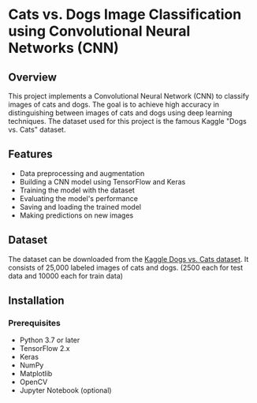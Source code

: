 # Cats vs. Dogs Image Classification using Convolutional Neural Networks (CNN)

## Overview
This project implements a Convolutional Neural Network (CNN) to classify images of cats and dogs. The goal is to achieve high accuracy in distinguishing between images of cats and dogs using deep learning techniques. The dataset used for this project is the famous Kaggle "Dogs vs. Cats" dataset.

## Features
- Data preprocessing and augmentation
- Building a CNN model using TensorFlow and Keras
- Training the model with the dataset
- Evaluating the model's performance
- Saving and loading the trained model
- Making predictions on new images

## Dataset
The dataset can be downloaded from the [Kaggle Dogs vs. Cats dataset](https://www.kaggle.com/datasets/salader/dogs-vs-cats). It consists of 25,000 labeled images of cats and dogs. (2500 each for test data and 10000 each for train data)

## Installation

### Prerequisites
- Python 3.7 or later
- TensorFlow 2.x
- Keras
- NumPy
- Matplotlib
- OpenCV
- Jupyter Notebook (optional)
